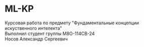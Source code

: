 # ML-KP
Курсовая работа по предмету "Фундаментальные концепции искуственного интелекта" \
Выполнил студент группы М8О-114СВ-24 \
Носов Александр Сергеевич
